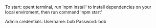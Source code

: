 
To start: opent terminal, run 'npm install' to install dependencies on your local enviroment, then run command 'npm start'

Admin credentials:
Username: bob
Password: bob